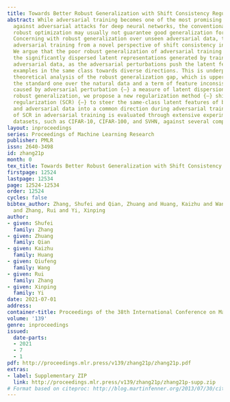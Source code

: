 ```yaml
---
title: Towards Better Robust Generalization with Shift Consistency Regularization
abstract: While adversarial training becomes one of the most promising defending approaches
  against adversarial attacks for deep neural networks, the conventional wisdom through
  robust optimization may usually not guarantee good generalization for robustness.
  Concerning with robust generalization over unseen adversarial data, this paper investigates
  adversarial training from a novel perspective of shift consistency in latent space.
  We argue that the poor robust generalization of adversarial training is owing to
  the significantly dispersed latent representations generated by training and test
  adversarial data, as the adversarial perturbations push the latent features of natural
  examples in the same class towards diverse directions. This is underpinned by the
  theoretical analysis of the robust generalization gap, which is upper-bounded by
  the standard one over the natural data and a term of feature inconsistent shift
  caused by adversarial perturbation {–} a measure of latent dispersion. Towards better
  robust generalization, we propose a new regularization method {–} shift consistency
  regularization (SCR) {–} to steer the same-class latent features of both natural
  and adversarial data into a common direction during adversarial training. The effectiveness
  of SCR in adversarial training is evaluated through extensive experiments over different
  datasets, such as CIFAR-10, CIFAR-100, and SVHN, against several competitive methods.
layout: inproceedings
series: Proceedings of Machine Learning Research
publisher: PMLR
issn: 2640-3498
id: zhang21p
month: 0
tex_title: Towards Better Robust Generalization with Shift Consistency Regularization
firstpage: 12524
lastpage: 12534
page: 12524-12534
order: 12524
cycles: false
bibtex_author: Zhang, Shufei and Qian, Zhuang and Huang, Kaizhu and Wang, Qiufeng
  and Zhang, Rui and Yi, Xinping
author:
- given: Shufei
  family: Zhang
- given: Zhuang
  family: Qian
- given: Kaizhu
  family: Huang
- given: Qiufeng
  family: Wang
- given: Rui
  family: Zhang
- given: Xinping
  family: Yi
date: 2021-07-01
address:
container-title: Proceedings of the 38th International Conference on Machine Learning
volume: '139'
genre: inproceedings
issued:
  date-parts:
  - 2021
  - 7
  - 1
pdf: http://proceedings.mlr.press/v139/zhang21p/zhang21p.pdf
extras:
- label: Supplementary ZIP
  link: http://proceedings.mlr.press/v139/zhang21p/zhang21p-supp.zip
# Format based on citeproc: http://blog.martinfenner.org/2013/07/30/citeproc-yaml-for-bibliographies/
---
```

